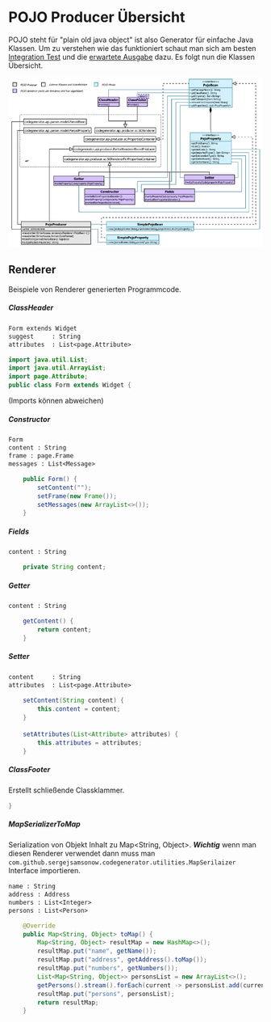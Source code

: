 POJO Producer Übersicht
=======================
POJO steht für "plain old java object" ist also Generator für einfache Java Klassen.
Um zu verstehen wie das funktioniert schaut man sich am besten [Integration Test][1] 
und die [erwartete Ausgabe][2] dazu. Es folgt nun die Klassen Übersicht.

![Überblick](src/site/resources/pojo-producer.png)

## Renderer
Beispiele von Renderer generierten Programmcode.

##### ClassHeader
```
Form extends Widget
suggest     : String
attributes  : List<page.Attribute>
```
```java
import java.util.List;
import java.util.ArrayList;
import page.Attribute;
public class Form extends Widget {
```
(Imports können abweichen)

##### Constructor
```
Form
content : String
frame : page.Frame
messages : List<Message>
```
```java
    public Form() {
        setContent("");
        setFrame(new Frame());
        setMessages(new ArrayList<>());
    }

```

##### Fields
```
content : String
```
```java
    private String content;

```

##### Getter
```
content : String
```
```java
    getContent() {
        return content;
    }

```

##### Setter
```
content     : String
attributes  : List<page.Attribute>
```
```java
    setContent(String content) {
        this.content = content;
    }

    setAttributes(List<Attribute> attributes) {
        this.attributes = attributes;
    }

```

##### ClassFooter
Erstellt schließende Classklammer.
```java
}

```

##### MapSerializerToMap
Serialization von Objekt Inhalt zu Map<String, Object>.
***Wichtig*** wenn man diesen Renderer verwendet dann muss man 
```com.github.sergejsamsonow.codegenerator.utilities.MapSerilaizer``` Interface importieren. 
```
name : String
address : Address
numbers : List<Integer>
persons : List<Person>
```
```java
    @Override
    public Map<String, Object> toMap() {
        Map<String, Object> resultMap = new HashMap<>();
        resultMap.put("name", getName());
        resultMap.put("address", getAddress().toMap());
        resultMap.put("numbers", getNumbers());
        List<Map<String, Object>> personsList = new ArrayList<>();
        getPersons().stream().forEach(current -> personsList.add(current.toMap()));
        resultMap.put("persons", personsList);
        return resultMap;
    }

```

[1]: src/test/java/com/github/sergejsamsonow/codegenerator/pojo/IntegrationPojoProducerTest.java
[2]: src/test/resources/pojo-renderer/PojoProducer-Integration.txt
